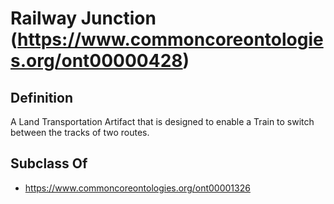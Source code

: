 # Railway Junction (https://www.commoncoreontologies.org/ont00000428)

## Definition
A Land Transportation Artifact that is designed to enable a Train to switch between the tracks of two routes.

## Subclass Of
- https://www.commoncoreontologies.org/ont00001326

